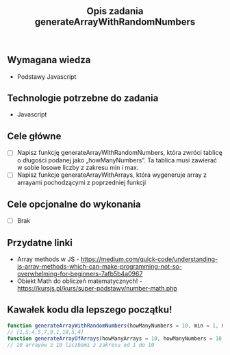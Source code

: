 <h2 align="center">Opis zadania generateArrayWithRandomNumbers </h2>

<br>

## Wymagana wiedza

- Podstawy Javascript

## Technologie potrzebne do zadania

- Javascript

## Cele główne

- [ ] Napisz funkcję generateArrayWithRandomNumbers, która zwróci tablicę o długości podanej jako „howManyNumbers”. Ta tablica musi zawierać w sobie losowe liczby z zakresu min i max.
- [ ] Napisz funkcje generateArrayWithArrays, która wygeneruje array z arrayami pochodzącymi z poprzedniej funkcji

## Cele opcjonalne do wykonania

- [ ] Brak

## Przydatne linki

- Array methods w JS - https://medium.com/quick-code/understanding-js-array-methods-which-can-make-programming-not-so-overwhelming-for-beginners-7afb5b4a0967
- Obiekt Math do obliczeń matematycznych! - https://kursjs.pl/kurs/super-podstawy/number-math.php

## Kawałek kodu dla lepszego początku!

```javascript
function generateArrayWithRandomNumbers(howManyNumbers = 10, min = 1, max = 10) {}
// [1,5,4,5,7,9,1,10,5,4]
function generateArrayOfArrays(howManyArrays = 10, howManyNumbers = 10, min = 1, max = 10) {}
// 10 arrayów z 10 liczbami z zakresu od 1 do 10
```
